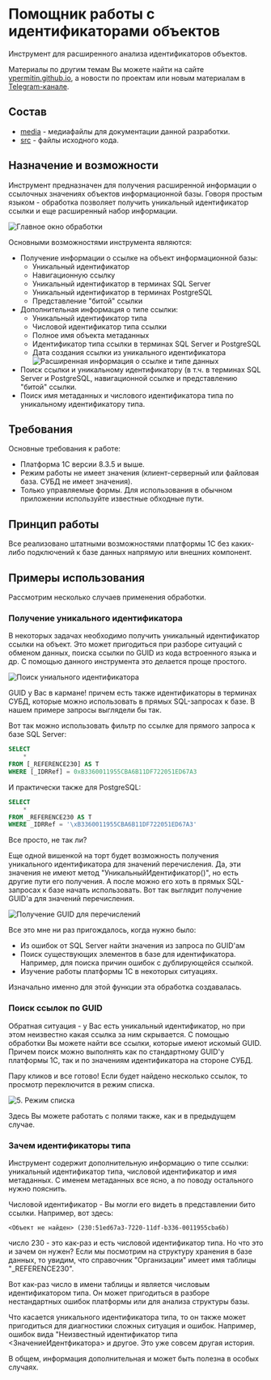 # Помощник работы с идентификаторами объектов

Инструмент для расширенного анализа идентификаторов объектов.

Материалы по другим темам Вы можете найти на сайте [ypermitin.github.io](https://ypermitin.github.io/), а новости по проектам или новым материалам в [Telegram-канале](https://t.me/TinyDevVault).

## Состав

* [media](media) - медиафайлы для документации данной разработки.
* [src](src) - файлы исходного кода.

## Назначение и возможности

Инструмент предназначен для получения расширенной информации о ссылочных значениях объектов информационной базы. Говоря простым языком - обработка позволяет получить уникальный идентификатор ссылки и еще расширенный набор информации.

![Главное окно обработки](./media/1.%20%D0%93%D0%BB%D0%B0%D0%B2%D0%BD%D0%BE%D0%B5%20%D0%BE%D0%BA%D0%BD%D0%BE%20%D0%BE%D0%B1%D1%80%D0%B0%D0%B1%D0%BE%D1%82%D0%BA%D0%B8.png)

Основными возможностями инструмента являются:

* Получение информации о ссылке на объект информационной базы:
    * Уникальный идентификатор
    * Навигационную ссылку
    * Уникальный идентификатор в терминах SQL Server
    * Уникальный идентификатор в терминах PostgreSQL
    * Представление "битой" ссылки
* Дополнительная информация о типе ссылки:
    * Уникальный идентификатор типа
    * Числовой идентификатор типа ссылки
    * Полное имя объекта метаданных
    * Идентификатор типа ссылки в терминах SQL Server и PostgreSQL
    * Дата создания ссылки из уникального идентификатора
![Расширенная информация о ссылке и типе данных](./media/2.%20%D0%A0%D0%B0%D1%81%D1%88%D0%B8%D1%80%D0%B5%D0%BD%D0%BD%D0%B0%D1%8F%20%D0%B8%D0%BD%D1%84%D0%BE%D1%80%D0%BC%D0%B0%D1%86%D0%B8%D1%8F%20%D0%BE%20%D1%81%D1%81%D1%8B%D0%BB%D0%BA%D0%B5%20%D0%B8%20%D1%82%D0%B8%D0%BF%D0%B5%20%D0%B4%D0%B0%D0%BD%D0%BD%D1%8B%D1%85.png)
* Поиск ссылки и уникальному идентификатору (в т.ч. в терминах SQL Server и PostgreSQL, навигационной ссылке и представлению "битой" ссылки.
* Поиск имя метаданных и числового идентификатора типа по уникальному идентификатору типа.

## Требования

Основные требования к работе:

* Платформа 1С версии 8.3.5 и выше.
* Режим работы не имеет значения (клиент-серверный или файловая база. СУБД не имеет значения).
* Только управляемые формы. Для использования в обычном приложении используйте известные обходные пути.

## Принцип работы

Все реализовано штатными возможностями платформы 1С без каких-либо подключений к базе данных напрямую или внешних компонент.

## Примеры использования

Рассмотрим несколько случаев применения обработки.

### Получение уникального идентификатора

В некоторых задачах необходимо получить уникальный идентификатор ссылки на объект. Это может пригодиться при разборе ситуаций с обменом данных, поиска ссылки по GUID из кода встроенного языка и др. С помощью данного инструмента это делается проще простого.

![Поиск униального идентификатора](./media/3.%20%D0%9F%D0%BE%D0%B8%D1%81%D0%BA%20%D1%83%D0%BD%D0%B8%D0%B0%D0%BB%D1%8C%D0%BD%D0%BE%D0%B3%D0%BE%20%D0%B8%D0%B4%D0%B5%D0%BD%D1%82%D0%B8%D1%84%D0%B8%D0%BA%D0%B0%D1%82%D0%BE%D1%80%D0%B0.gif)

GUID у Вас в кармане! причем есть также идентификаторы в терминах СУБД, которые можно использовать в прямых SQL-запросах к базе. В нашем примере запросы выглядели бы так.

Вот так можно использовать фильтр по ссылке для прямого запроса к базе SQL Server:

```sql
SELECT
	*
FROM [_REFERENCE230] AS T
WHERE [_IDRRef] = 0xB3360011955CBA6B11DF722051ED67A3
```

И практически также для PostgreSQL:

```sql
SELECT
    *
FROM _REFERENCE230 AS T
WHERE _IDRRef = '\xB3360011955CBA6B11DF722051ED67A3'
```

Все просто, не так ли?

Еще одной вишенкой на торт будет возможность получения уникального идентификатора для значений перечисления. Да, эти значения не имеют метод "УникальныйИдентификатор()", но есть другие пути его получения. А после можно его хоть в прямых SQL-запросах к базе начать использовать. Вот так выглядит получение GUID'а для значений перечисления.

![Получение GUID для перечислений](./media/4.%20%D0%9F%D0%BE%D0%BB%D1%83%D1%87%D0%B5%D0%BD%D0%B8%D0%B5%20GUID%20%D0%B4%D0%BB%D1%8F%20%D0%BF%D0%B5%D1%80%D0%B5%D1%87%D0%B8%D1%81%D0%BB%D0%B5%D0%BD%D0%B8%D0%B9.gif)

Все это мне ни раз пригождалось, когда нужно было:

* Из ошибок от SQL Server найти значения из запроса по GUID'ам
* Поиск существующих элементов в базе для идентификатора. Например, для поиска причин ошибок с дублирующейся ссылкой.
* Изучение работы платформы 1С в некоторых ситуациях.

Изначально именно для этой функции эта обработка создавалась.

### Поиск ссылок по GUID

Обратная ситуация - у Вас есть уникальный идентификатор, но при этом неизвестно  какая ссылка за ним скрывается. С помощью обработки Вы можете найти все ссылки, которые имеют искомый GUID. Причем поиск можно выполнять как по стандартному GUID'у платформы 1С, так и по значениям идентификатора на стороне СУБД.

Пару кликов и все готово! Если будет найдено несколько ссылок, то просмотр переключится в режим списка.

![5. Режим списка](./media/5.%20%D0%A0%D0%B5%D0%B6%D0%B8%D0%BC%20%D1%81%D0%BF%D0%B8%D1%81%D0%BA%D0%B0.png)

Здесь Вы можете работать с полями также, как и в предыдущем случае.

### Зачем идентификаторы типа

Инструмент содержит дополнительную информацию о типе ссылки: уникальный идентификатор типа, числовой идентификатор и имя метаданных. С именем метаданных все ясно, а по поводу остального нужно пояснить.

Числовой идентификатор - Вы могли его видеть в представлении бито ссылки. Например, вот здесь:

```
<Объект не найден> (230:51ed67a3-7220-11df-b336-0011955cba6b)
```

число 230 - это как-раз и есть числовой идентификатор типа. Но что это и зачем он нужен? Если мы посмотрим на структуру хранения в базе данных, то увидим, что справочник "Организации" имеет имя таблицы "_REFERENCE230".

Вот как-раз число в имени таблицы и является числовым идентификатором типа. Он может пригодиться в разборе нестандартных ошибок платформы или для анализа структуры базы.

Что касается уникального идентификатора типа, то он также может пригодиться для диагностики сложных ситуация и ошибок. Например, ошибок вида "Неизвестный идентификатор типа <ЗначениеИдентфикатора> и другое. Это уже совсем другая история.

В общем, информация дополнительная и может быть полезна в особых случаях.
